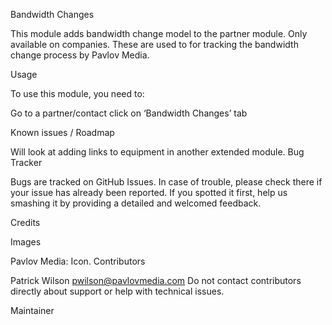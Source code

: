 Bandwidth Changes

This module adds bandwidth change model to the partner module. Only available on companies.
These are used to for tracking the bandwidth change process by Pavlov Media.

Usage

To use this module, you need to:

Go to a partner/contact
click on ‘Bandwidth Changes’ tab

Known issues / Roadmap

Will look at adding links to equipment in another extended module.
Bug Tracker

Bugs are tracked on GitHub Issues. In case of trouble, please check there if your issue has already been reported. If you spotted it first, help us smashing it by providing a detailed and welcomed feedback.

Credits

Images

Pavlov Media: Icon.
Contributors

Patrick Wilson pwilson@pavlovmedia.com
Do not contact contributors directly about support or help with technical issues.

Maintainer
